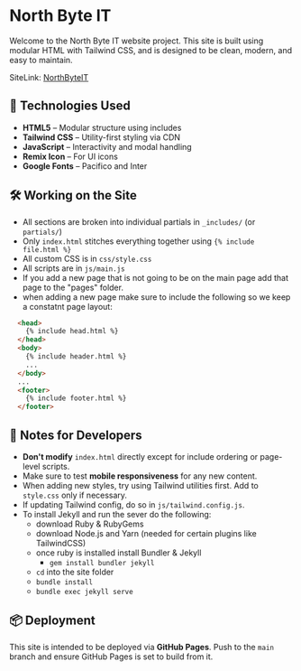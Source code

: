 # North Byte IT

Welcome to the North Byte IT website project. This site is built using modular HTML with Tailwind CSS, and is designed to be clean, modern, and easy to maintain.

SiteLink: [NorthByteIT](https://www.northbyteit.com/)

## 🚀 Technologies Used

- **HTML5** – Modular structure using includes
- **Tailwind CSS** – Utility-first styling via CDN
- **JavaScript** – Interactivity and modal handling
- **Remix Icon** – For UI icons
- **Google Fonts** – Pacifico and Inter

## 🛠 Working on the Site

- All sections are broken into individual partials in `_includes/` (or `partials/`)
- Only `index.html` stitches everything together using `{% include file.html %}` 
- All custom CSS is in `css/style.css`
- All scripts are in `js/main.js`
- If you add a new page that is not going to be on the main page add that page to the "pages" folder.
- when adding a new page make sure to include the following so we keep a constatnt page layout:
```html
  <head>
    {% include head.html %}
  </head>
  <body>
    {% include header.html %}
    ...
  </body>
  ...
  <footer>
    {% include footer.html %}
  </footer>
```

## 📌 Notes for Developers

- **Don't modify** `index.html` directly except for include ordering or page-level scripts.
- Make sure to test **mobile responsiveness** for any new content.
- When adding new styles, try using Tailwind utilities first. Add to `style.css` only if necessary.
- If updating Tailwind config, do so in `js/tailwind.config.js`.
- To install Jekyll and run the sever do the following:
  - download Ruby & RubyGems
  - download Node.js and Yarn (needed for certain plugins like TailwindCSS)
  - once ruby is installed install Bundler & Jekyll
    - `gem install bundler jekyll`
  - `cd` into the site folder
  - `bundle install`
  - `bundle exec jekyll serve`

## 📦 Deployment

This site is intended to be deployed via **GitHub Pages**. Push to the `main` branch and ensure GitHub Pages is set to build from it.



